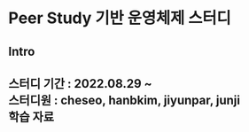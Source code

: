 # Peer Study 기반 운영체제 스터디  

## Intro
스터디 기간 : 2022.08.29 ~  
스터디원 : cheseo, hanbkim, jiyunpar, junji  
학습 자료  
- 
